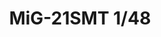 ---
title: "MiG-21SMT  1/48"
price: 4500 
desc: "PROFIPACK, MiG-21SMT  1/48, razmera: 1/48"
img_path: "/assets/img/8233.jpg"
brand: EDUARD
available: false
special_offer: false
new: false
soon: false
cat: "Plasticne-Makete"
subcat: "PM-EDUARD"
subsubcat: ""
sifra: "8233"
---